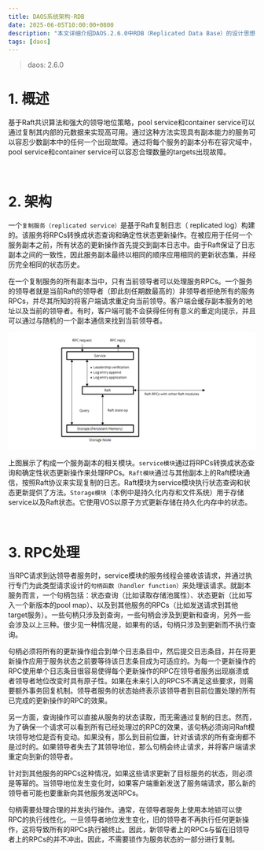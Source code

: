 ```yaml
---
title: DAOS系统架构-RDB
date: 2025-06-05T10:00:00+0800
description: "本文详细介绍DAOS.2.6.0中RDB（Replicated Data Base）的设计思想"
tags: [daos]
---
```


> daos:           2.6.0

# 1. 概述
基于Raft共识算法和强大的领导地位策略，pool service和container service可以通过复制其内部的元数据来实现高可用。通过这种方法实现具有副本能力的服务可以容忍少数副本中的任何一个出现故障。通过将每个服务的副本分布在容灾域中，pool service和container service可以容忍合理数量的targets出现故障。

&nbsp;
&nbsp;
# 2. 架构
一个`复制服务（replicated service）`是基于Raft复制日志（ replicated log）构建的。该服务将RPCs转换成状态查询和确定性状态更新操作。在被应用于任何一个服务副本之前，所有状态的更新操作首先提交到副本日志中。由于Raft保证了日志副本之间的一致性，因此服务副本最终以相同的顺序应用相同的更新状态集，并经历完全相同的状态历史。

在一个复制服务的所有副本当中，只有当前领导者可以处理服务RPCs。一个服务的领导者就是当前Raft的领导者（即此刻任期数最高的）非领导者拒绝所有的服务RPCs，并尽其所知的将客户端请求重定向当前领导。客户端会缓存副本服务的地址以及当前的领导者。有时，客户端可能不会获得任何有意义的重定向提示，并且可以通过与随机的一个副本通信来找到当前领导者。

![service_replication_modules](https://raw.githubusercontent.com/henglgh/articles/main/static/images/service_replication_modules.png)

上图展示了构成一个服务副本的相关模块。`service模块`通过将RPCs转换成状态查询和确定性状态更新操作来处理RPCs。`Raft模块`通过与其他副本上的Raft模块通信，按照Raft协议来实现复制的日志。Raft模块为service模块执行状态查询和状态更新提供了方法。`Storage模块`（本例中是持久化内存和文件系统）用于存储service以及Raft状态。它使用VOS以原子方式更新存储在持久化内存中的状态。

&nbsp;
&nbsp;
# 3. RPC处理
当RPC请求到达领导者服务时，service模块的服务线程会接收该请求，并通过执行专门为此类型请求设计的`句柄函数（handler function）`来处理该请求。就副本服务而言，一个句柄包括：状态查询（比如读取存储池属性）、状态更新（比如写入一个新版本的pool map）、以及到其他服务的RPCs（比如发送请求到其他target服务）。一些句柄只涉及到查询，一些句柄会涉及到更新和查询，另外一些会涉及以上三种。很少见一种情况是，如果有的话，句柄只涉及到更新而不执行查询。

句柄必须将所有的更新操作组合到单个日志条目中，然后提交日志条目，并在将更新操作应用于服务状态之前要等待该日志条目成为可适应的。为每一个更新操作的RPC使用单个日志条目很容易使得每个更新操作的RPC在领导者服务出现崩溃或者领导者地位改变时具有原子性。如果在未来引入的RPCS不满足这些要求，则需要额外事务回复机制。领导者服务的状态始终表示该领导者到目前位置处理的所有已完成的更新操作的RPC的效果。

另一方面，查询操作可以直接从服务的状态读取，而无需通过复制的日志。然而，为了确保一个请求可以看到所有已经处理过的RPC的效果，该句柄必须询问Raft模块领导地位是否有变动。如果没有，那么到目前位置，针对该请求的所有查询都不是过时的。如果领导者失去了其领导地位，那么句柄会终止请求，并将客户端请求重定向到新的领导者。

针对到其他服务的RPCs这种情况，如果这些请求更新了目标服务的状态，则必须是等幂的。当领导地位发生变化时，如果客户端重新发送了服务端请求，那么新的领导者可能也要重新向其他服务发送RPCs。

句柄需要处理合理的并发执行操作。通常，在领导者服务上使用本地锁可以使RPC的执行线性化。一旦领导者地位发生变化，旧的领导者不再执行任何更新操作，这将导致所有的RPCs执行被终止。因此，新领导者上的RPCs与留在旧领导者上的RPCs的并不冲出。因此，不需要锁作为服务状态的一部分进行复制。
